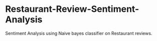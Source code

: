 # Restaurant-Review-Sentiment-Analysis
Sentiment Analysis using Naive bayes  classifier on Restaurant reviews.
